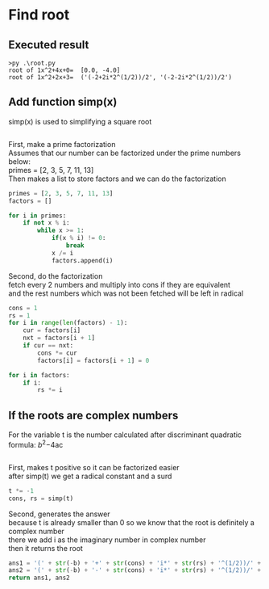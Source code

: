 # Find root

## Executed result
```
>py .\root.py 
root of 1x^2+4x+0=  [0.0, -4.0]
root of 1x^2+2x+3=  ('(-2+2i*2^(1/2))/2', '(-2-2i*2^(1/2))/2')
```
## Add function simp(x)
simp(x) is used to simplifying a square root
```
```

First,  make a prime factorization\
Assumes that our number can be factorized under the prime numbers below:\
primes = [2, 3, 5, 7, 11, 13]\
Then makes a list to store factors and we can do the factorization
```py
primes = [2, 3, 5, 7, 11, 13]
factors = []

for i in primes:
    if not x % i:
        while x >= 1:
            if(x % i) != 0:
                break
            x /= i
            factors.append(i)
```

Second, do the factorization\
fetch every 2 numbers and multiply into cons if they are equivalent\
and the rest numbers which was not been fetched will be left in radical
```py
cons = 1
rs = 1
for i in range(len(factors) - 1):
    cur = factors[i]
    nxt = factors[i + 1]
    if cur == nxt:
        cons *= cur
        factors[i] = factors[i + 1] = 0

for i in factors:
    if i:
        rs *= i
```

## If the roots are complex numbers
For the variable t is the number calculated after discriminant quadratic formula: $b^2$−4ac
```
```

First, makes t positive so it can be factorized easier\
after simp(t) we get a radical constant and a surd
```py
t *= -1
cons, rs = simp(t)
```

Second, generates the answer\
because t is already smaller than 0 so we know that the root is definitely a complex number\
there we add i as the imaginary number in complex number\
then it returns the root
```py
ans1 = '(' + str(-b) + '+' + str(cons) + 'i*' + str(rs) + '^(1/2))/' + str(2*a)
ans2 = '(' + str(-b) + '-' + str(cons) + 'i*' + str(rs) + '^(1/2))/' + str(2*a)
return ans1, ans2
```
